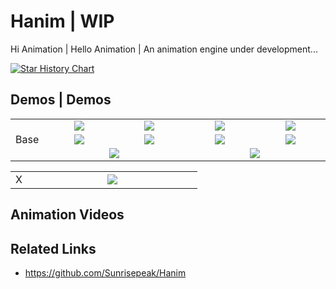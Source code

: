 # Hanim | WIP

Hi Animation | Hello Animation | An animation engine under development...

[![Star History Chart](https://api.star-history.com/svg?repos=Sunrisepeak/Hanim&type=Date)](https://www.star-history.com/#Sunrisepeak/Hanim&Date)

## Demos | Demos

<table>
  <tr>
    <td align="center" rowspan="4">Base</td>
    <td align="center" width="256">
      <a href="">
        <img src="https://github.com/user-attachments/assets/d400b0b9-d3dc-4431-99c9-629f2324b25c"/>
      </a>
    </td>
    <td align="center" width="256">
      <a href="">
        <img src="https://github.com/user-attachments/assets/b47b9f43-b6d8-4fb1-b6ad-840b35d9f6a5"/>
      </a>
    </td>
    <td align="center" width="256">
      <a href="">
        <img src="https://github.com/user-attachments/assets/6737c825-147a-4c24-9621-6bedb9292725"/>
      </a>
    </td>
    <td align="center" width="256">
      <a href="">
        <img src="https://github.com/user-attachments/assets/aad844ff-cf62-432f-b7bb-73b851b9ebcb"/>
      </a>
    </td>
  </tr>
  <tr>
    <td align="center" width="256">
      <a href="">
        <img src="https://github.com/user-attachments/assets/b4d17baa-bbd2-4a5e-bb91-69e57a9b4579"/>
      </a>
    </td>
    <td align="center" width="256">
      <a href="">
        <img src="https://github.com/user-attachments/assets/69293889-d0cb-4d0e-8fd9-64122ee0414a"/>
      </a>
    </td>
    <td align="center" width="256">
      <a href="">
        <img src="https://github.com/user-attachments/assets/cc5e6224-830c-486c-b35c-51ad8bcd2400"/>
      </a>
    </td>
    <td align="center" width="256">
      <a href="">
        <img src="https://github.com/user-attachments/assets/3a0502b6-33f0-4973-8aa7-518b2aacb583"/>
      </a>
    </td>
  </tr>
  <tr>
    <td align="center" width="256" rowspan="2" colspan="2">
      <a href="">
        <img src="https://github.com/user-attachments/assets/03a38363-b1ee-4874-b82f-9720accb3012"/>
      </a>
    </td>
    <td align="center" width="256" rowspan="2" colspan="2">
      <a href="">
        <img src="https://github.com/user-attachments/assets/2546ed39-cb39-41ce-88af-cdfe8f9dc5ab"/>
      </a>
    </td>
  </tr>
</table>

<table>
  <tr>
    <td align="center" rowspan="4">X</td>
    <td align="center" width="256" colspan="4">
      <a href="">
        <img src="https://github.com/user-attachments/assets/4c873e88-717d-42dd-9233-300389ad909d"/>
      </a>
    </td>
  </tr>
</table>

## Animation Videos

<VideoCard
  title="What are pixels? What can pixels do? Pixel - G/RGB/RGBA | HanimX Pixels"
  cover='../../imgs/opensource/hanim-video-cover.jpg'
  link="https://www.bilibili.com/video/BV1DS411A7a5"
  ratio="16:9"
/>

## Related Links

- https://github.com/Sunrisepeak/Hanim
